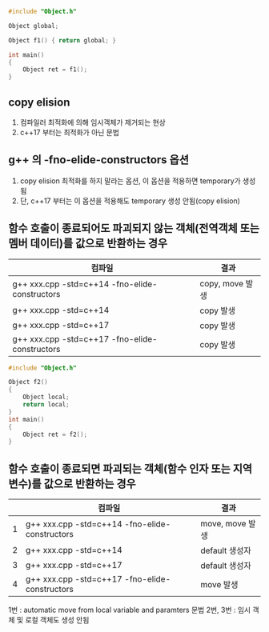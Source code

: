 ```c++
#include "Object.h"

Object global;

Object f1() { return global; }

int main()
{
	Object ret = f1(); 
}
```

## copy elision
1) 컴파일러 최적화에 의해 임시객체가 제거되는 현상
2) c++17 부터는 최적화가 아닌 문법

## g++ 의 -fno-elide-constructors 옵션
1) copy elision 최적화를 하지 말라는 옵션, 이 옵션을 적용하면 temporary가 생성됨
2) 단, c++17 부터는 이 옵션을 적용해도 temporary 생성 안됨(copy elision)

## 함수 호출이 종료되어도 파괴되지 않는 객체(전역객체 또는 멤버 데이터)를 값으로 반환하는 경우

|컴파일  											 |	결과    	     |
|--													|--				   |
|g++ xxx.cpp -std=c++14  -fno-elide-constructors  	| copy, move 발생	|
|g++ xxx.cpp -std=c++14                           	| copy 발생			|
|g++ xxx.cpp -std=c++17								| copy 발생			|
|g++ xxx.cpp -std=c++17  -fno-elide-constructors  	| copy 발생			|
 
```c++
#include "Object.h"

Object f2() 
{ 
	Object local;
	return local; 
}
int main()
{
	Object ret = f2(); 
}
```

## 함수 호출이 종료되면 파괴되는 객체(함수 인자 또는 지역 변수)를 값으로 반환하는 경우

|  |컴파일  											 |	결과    	     |
|--|--													|--				   |
|1 |g++ xxx.cpp -std=c++14  -fno-elide-constructors  	| move, move 발생	|
|2 |g++ xxx.cpp -std=c++14                           	| default 생성자	|
|3 |g++ xxx.cpp -std=c++17								| default 생성자	|
|4 |g++ xxx.cpp -std=c++17  -fno-elide-constructors  	| move 발생			|

1번 : automatic move from local variable and paramters 문법
2번, 3번 :  임시 객체 및 로컬 객체도 생성 안됨

